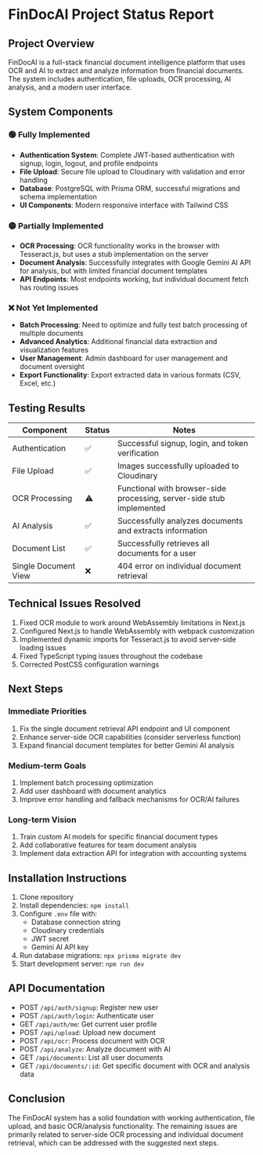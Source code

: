 # FinDocAI Project Status Report 

## Project Overview
FinDocAI is a full-stack financial document intelligence platform that uses OCR and AI to extract and analyze information from financial documents. The system includes authentication, file uploads, OCR processing, AI analysis, and a modern user interface.

## System Components

### 🟢 Fully Implemented
- **Authentication System**: Complete JWT-based authentication with signup, login, logout, and profile endpoints
- **File Upload**: Secure file upload to Cloudinary with validation and error handling
- **Database**: PostgreSQL with Prisma ORM, successful migrations and schema implementation
- **UI Components**: Modern responsive interface with Tailwind CSS

### 🟡 Partially Implemented
- **OCR Processing**: OCR functionality works in the browser with Tesseract.js, but uses a stub implementation on the server
- **Document Analysis**: Successfully integrates with Google Gemini AI API for analysis, but with limited financial document templates
- **API Endpoints**: Most endpoints working, but individual document fetch has routing issues

### ❌ Not Yet Implemented
- **Batch Processing**: Need to optimize and fully test batch processing of multiple documents
- **Advanced Analytics**: Additional financial data extraction and visualization features
- **User Management**: Admin dashboard for user management and document oversight
- **Export Functionality**: Export extracted data in various formats (CSV, Excel, etc.)

## Testing Results

| Component | Status | Notes |
|-----------|--------|-------|
| Authentication | ✅ | Successful signup, login, and token verification |
| File Upload | ✅ | Images successfully uploaded to Cloudinary |
| OCR Processing | ⚠️ | Functional with browser-side processing, server-side stub implemented |
| AI Analysis | ✅ | Successfully analyzes documents and extracts information |
| Document List | ✅ | Successfully retrieves all documents for a user |
| Single Document View | ❌ | 404 error on individual document retrieval |

## Technical Issues Resolved
1. Fixed OCR module to work around WebAssembly limitations in Next.js
2. Configured Next.js to handle WebAssembly with webpack customization
3. Implemented dynamic imports for Tesseract.js to avoid server-side loading issues
4. Fixed TypeScript typing issues throughout the codebase
5. Corrected PostCSS configuration warnings

## Next Steps

### Immediate Priorities
1. Fix the single document retrieval API endpoint and UI component
2. Enhance server-side OCR capabilities (consider serverless function)
3. Expand financial document templates for better Gemini AI analysis

### Medium-term Goals
1. Implement batch processing optimization
2. Add user dashboard with document analytics
3. Improve error handling and fallback mechanisms for OCR/AI failures

### Long-term Vision
1. Train custom AI models for specific financial document types
2. Add collaborative features for team document analysis
3. Implement data extraction API for integration with accounting systems

## Installation Instructions
1. Clone repository
2. Install dependencies: `npm install`
3. Configure `.env` file with:
   - Database connection string
   - Cloudinary credentials
   - JWT secret
   - Gemini AI API key
4. Run database migrations: `npx prisma migrate dev`
5. Start development server: `npm run dev`

## API Documentation
- POST `/api/auth/signup`: Register new user
- POST `/api/auth/login`: Authenticate user
- GET `/api/auth/me`: Get current user profile
- POST `/api/upload`: Upload new document
- POST `/api/ocr`: Process document with OCR
- POST `/api/analyze`: Analyze document with AI
- GET `/api/documents`: List all user documents
- GET `/api/documents/:id`: Get specific document with OCR and analysis data

## Conclusion
The FinDocAI system has a solid foundation with working authentication, file upload, and basic OCR/analysis functionality. The remaining issues are primarily related to server-side OCR processing and individual document retrieval, which can be addressed with the suggested next steps.
